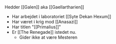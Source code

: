 Hedder [[Galen]] aka [[Gaellartharien]]
- Har arbejdet i laboratoriet [[Syte Dekan Hexum]]
- Har været i krig mod [[Anasazi]]
- Har titlen "[[Primalius]]"
- Er [[The Renegade]] istedet nu.
	- Gider ikke at være Mesteren